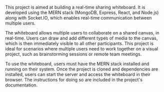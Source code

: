 This project is aimed at building a real-time sharing whiteboard. It is developed using the MERN stack (MongoDB, Express, React, and Node.js) along with Socket.IO, which enables real-time communication between multiple users.

The whiteboard allows multiple users to collaborate on a shared canvas, in real-time. Users can draw and add different types of media to the canvas, which is then immediately visible to all other participants. This project is ideal for scenarios where multiple users need to work together on a visual project, such as brainstorming sessions or remote team meetings.

To use the whiteboard, users must have the MERN stack installed and running on their system. Once the project is cloned and dependencies are installed, users can start the server and access the whiteboard in their browser. The instructions for doing so are included in the project's documentation.
